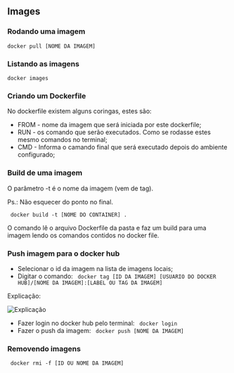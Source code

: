 ## Images

### Rodando uma imagem

``` docker pull [NOME DA IMAGEM] ```

### Listando as imagens

``` docker images ```

### Criando um Dockerfile

No dockerfile existem alguns coringas, estes são:
- FROM - nome da imagem que será iniciada por este dockerfile;
- RUN - os comando que serão executados. Como se rodasse estes mesmo comandos no terminal;
- CMD - Informa o camando final que será executado depois do ambiente configurado;

### Build de uma imagem
O parâmetro -t é o nome da imagem (vem de tag).

Ps.: Não esquecer do ponto no final.

``` docker build -t [NOME DO CONTAINER] .```

O comando lê o arquivo Dockerfile da pasta e faz um build para uma imagem lendo os comandos contidos no docker file.

### Push imagem para o docker hub

- Selecionar o id da imagem na lista de imagens locais;
- Digitar o comando: ``` docker tag [ID DA IMAGEM] [USUARIO DO DOCKER HUB]/[NOME DA IMAGEM]:[LABEL OU TAG DA IMAGEM]```

Explicação:

![Explicação](https://docs.docker.com/engine/getstarted/tutimg/tagger.png)

- Fazer login no docker hub pelo terminal: ``` docker login```
- Fazer o push da imagem: ``` docker push [NOME DA IMAGEM]```

### Removendo imagens

``` docker rmi -f [ID OU NOME DA IMAGEM]```
